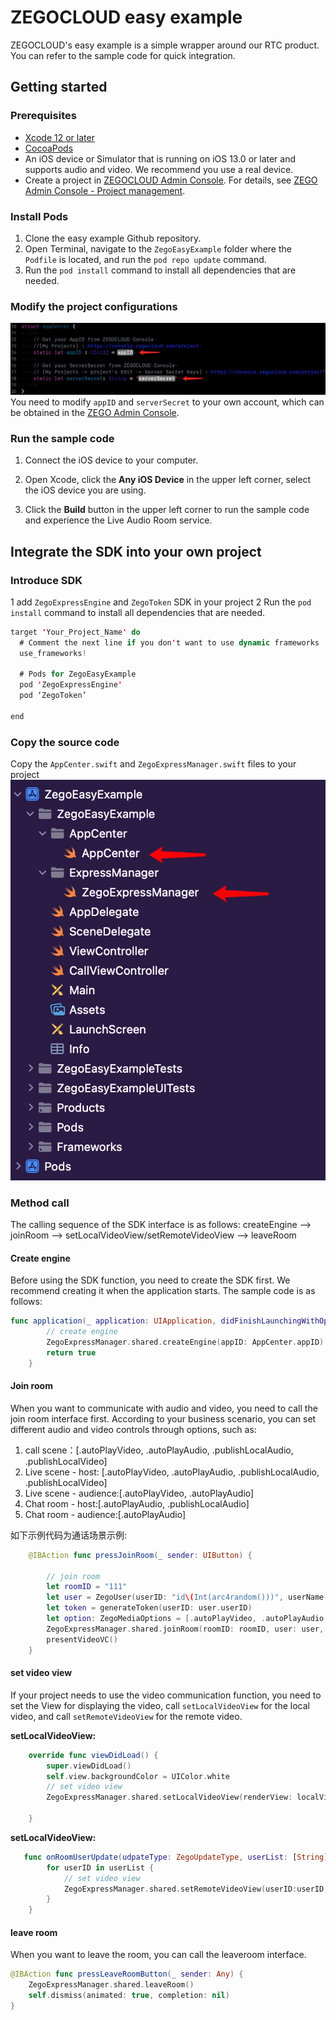 # ZEGOCLOUD easy example
ZEGOCLOUD's easy example is a simple wrapper around our RTC product. You can refer to the sample code for quick integration.

## Getting started

### Prerequisites

* [Xcode 12 or later](https://developer.apple.com/xcode/download)
* [CocoaPods](https://guides.cocoapods.org/using/getting-started.html#installation)
* An iOS device or Simulator that is running on iOS 13.0 or later and supports audio and video. We recommend you use a real device.
* Create a project in [ZEGOCLOUD Admin Console](https://console.zegocloud.com/). For details, see [ZEGO Admin Console - Project management](https://docs.zegocloud.com/article/1271).

###  Install Pods
1. Clone the easy example Github repository. 
2. Open Terminal, navigate to the `ZegoEasyExample` folder where the `Podfile` is located, and run the `pod repo update` command.
3. Run the `pod install` command to install all dependencies that are needed.

### Modify the project configurations
![](media/16496764650900/16497329091614.jpg)
You need to modify `appID` and `serverSecret` to your own account, which can be obtained in the [ZEGO Admin Console](https://console.zegocloud.com/).

### Run the sample code

1. Connect the iOS device to your computer.

2. Open Xcode, click the **Any iOS Device** in the upper left corner, select the iOS device you are using.

3. Click the **Build** button in the upper left corner to run the sample code and experience the Live Audio Room service.

## Integrate the SDK into your own project

### Introduce SDK
1 add `ZegoExpressEngine` and `ZegoToken` SDK in your project 
2 Run the `pod install` command to install all dependencies that are needed.
```swift
target 'Your_Project_Name' do
  # Comment the next line if you don't want to use dynamic frameworks
  use_frameworks!

  # Pods for ZegoEasyExample
  pod 'ZegoExpressEngine'
  pod ‘ZegoToken’

end
```
### Copy the source code
Copy the `AppCenter.swift` and `ZegoExpressManager.swift` files to your project
![](media/16496764650900/16496772462634.jpg)
### Method call
The calling sequence of the SDK interface is as follows:
createEngine --> joinRoom --> setLocalVideoView/setRemoteVideoView --> leaveRoom

#### Create engine
Before using the SDK function, you need to create the SDK first. We recommend creating it when the application starts. The sample code is as follows:
```swift
func application(_ application: UIApplication, didFinishLaunchingWithOptions launchOptions: [UIApplication.LaunchOptionsKey: Any]?) -> Bool {
        // create engine
        ZegoExpressManager.shared.createEngine(appID: AppCenter.appID)
        return true
    }
```

#### Join room
When you want to communicate with audio and video, you need to call the join room interface first. According to your business scenario, you can set different audio and video controls through options, such as:

1. call scene：[.autoPlayVideo, .autoPlayAudio, .publishLocalAudio, .publishLocalVideo]
2. Live scene - host: [.autoPlayVideo, .autoPlayAudio, .publishLocalAudio, .publishLocalVideo]
3. Live scene - audience:[.autoPlayVideo, .autoPlayAudio]
4. Chat room - host:[.autoPlayAudio, .publishLocalAudio]
5. Chat room - audience:[.autoPlayAudio]

如下示例代码为通话场景示例:
```swift
    @IBAction func pressJoinRoom(_ sender: UIButton) {
        
        // join room
        let roomID = "111"
        let user = ZegoUser(userID: "id\(Int(arc4random()))", userName: "Tim")
        let token = generateToken(userID: user.userID)
        let option: ZegoMediaOptions = [.autoPlayVideo, .autoPlayAudio, .publishLocalAudio, .publishLocalVideo]
        ZegoExpressManager.shared.joinRoom(roomID: roomID, user: user, token: token, options: option)
        presentVideoVC()
    }
```
#### set video view
If your project needs to use the video communication function, you need to set the View for displaying the video, call `setLocalVideoView` for the local video, and call `setRemoteVideoView` for the remote video.

**setLocalVideoView:**
```swift
    override func viewDidLoad() {
        super.viewDidLoad()
        self.view.backgroundColor = UIColor.white
        // set video view
        ZegoExpressManager.shared.setLocalVideoView(renderView: localVideoView)
        
    }
```

**setLocalVideoView:**
```swift
   func onRoomUserUpdate(udpateType: ZegoUpdateType, userList: [String], roomID: String) {
        for userID in userList {
            // set video view
            ZegoExpressManager.shared.setRemoteVideoView(userID:userID, renderView: remoteVideoView)
        }
    }
```

#### leave room
When you want to leave the room, you can call the leaveroom interface.
```swift
@IBAction func pressLeaveRoomButton(_ sender: Any) {
    ZegoExpressManager.shared.leaveRoom()
    self.dismiss(animated: true, completion: nil)
}
```

